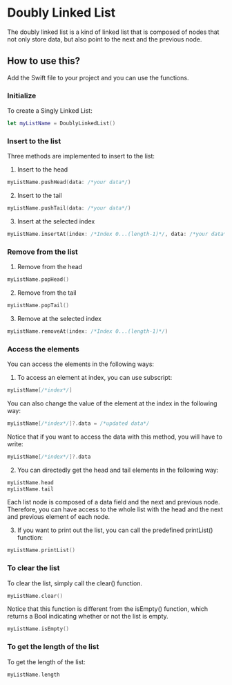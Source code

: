 # Doubly Linked List

The doubly linked list is a kind of linked list that is composed of nodes that not only store data, but also point to the next and the previous node.

## How to use this?

Add the Swift file to your project and you can use the functions.

### Initialize

To create a Singly Linked List:

```swift
let myListName = DoublyLinkedList()
```

### Insert to the list

Three methods are implemented to insert to the list:

1. Insert to the head

```swift
myListName.pushHead(data: /*your data*/)
```

2. Insert to the tail

```swift
myListName.pushTail(data: /*your data*/)
```

3. Insert at the selected index

```swift
myListName.insertAt(index: /*Index 0...(length-1)*/, data: /*your data*/)
```

### Remove from the list

1. Remove from the head

```swift
myListName.popHead()
```

2. Remove from the tail

```swift
myListName.popTail()
```

3. Remove at the selected index

```swift
myListName.removeAt(index: /*Index 0...(length-1)*/)
```

### Access the elements

You can access the elements in the following ways:

1. To access an element at index, you can use subscript:

```swift
myListName[/*index*/]
```

You can also change the value of the element at the index in the following way:

```swift
myListName[/*index*/]?.data = /*updated data*/
```

Notice that if you want to access the data with this method, you will have to write:

```swift
myListName[/*index*/]?.data
```

2. You can directedly get the head and tail elements in the following way:

```swift
myListName.head
myListName.tail
```

Each list node is composed of a data field and the next and previous node. Therefore, you can have access to the whole list with the head and the next and previous element of each node.

3. If you want to print out the list, you can call the predefined printList() function:

```swift
myListName.printList()
```

### To clear the list

To clear the list, simply call the clear() function.

```swift
myListName.clear()
```

Notice that this function is different from the isEmpty() function, which returns a Bool indicating whether or not the list is empty.

```swift
myListName.isEmpty()
```

### To get the length of the list

To get the length of the list:

```swift
myListName.length
```
